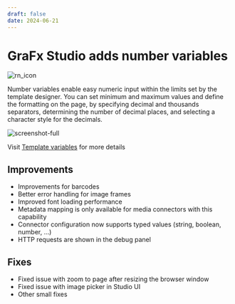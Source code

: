 ```yaml
---
draft: false
date: 2024-06-21
---
```


# GraFx Studio adds number variables

![rn_icon](https://chilipublishdocs.imgix.net/logos/CHILI_LOGOS_OK-10.svg)

Number variables enable easy numeric input within the limits set by the template designer. You can set minimum and maximum values and define the formatting on the page, by specifying decimal and thousands separators, determining the number of decimal places, and selecting a character style for the decimals.

![screenshot-full](/release-notes/releasenotesassets/number-variable.gif)

<!-- more -->

Visit [Template variables](/GraFx-Studio/guides/template-variables/define/) for more details

## Improvements

- Improvements for barcodes
- Better error handling for image frames
- Improved font loading performance
- Metadata mapping is only available for media connectors with this capability
- Connector configuration now supports typed values (string, boolean, number, ...)
- HTTP requests are shown in the debug panel

## Fixes

- Fixed issue with zoom to page after resizing the browser window
- Fixed issue with image picker in Studio UI
- Other small fixes
